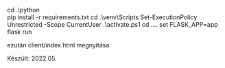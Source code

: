 cd .\python\
pip install -r requirements.txt
cd .\venv\Scripts
Set-ExecutionPolicy Unrestricted -Scope CurrentUser
.\activate.ps1
cd ..\..
set FLASK_APP=app
flask run




ezután client/index.html megnyitása


Készült: 2022.05.
